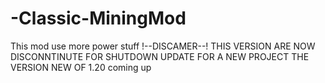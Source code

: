 # -Classic-MiningMod
This mod use more power stuff
!--DISCAMER--!
THIS VERSION ARE NOW DISCONNTINUTE FOR SHUTDOWN UPDATE FOR A NEW PROJECT
THE VERSION NEW OF 1.20 coming up
